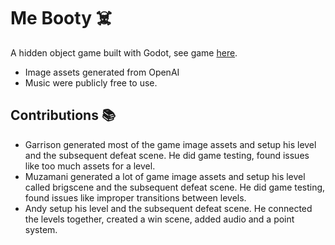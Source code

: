 # Me Booty ☠️

A hidden object game built with Godot, see game [here](https://amodhakal.github.io/me-booty/).

- Image assets generated from OpenAI
- Music were publicly free to use.

## Contributions 📚

- Garrison generated most of the game image assets and setup his level
  and the subsequent defeat scene. He did game testing, found issues 
  like too much assets for a level.
- Muzamani generated a lot of game image assets and setup his level
  called brigscene and the subsequent defeat scene. He did game testing, 
  found issues like improper transitions between levels.
- Andy setup his level and the subsequent defeat scene. He connected
  the levels together, created a win scene, added audio and a point system.
